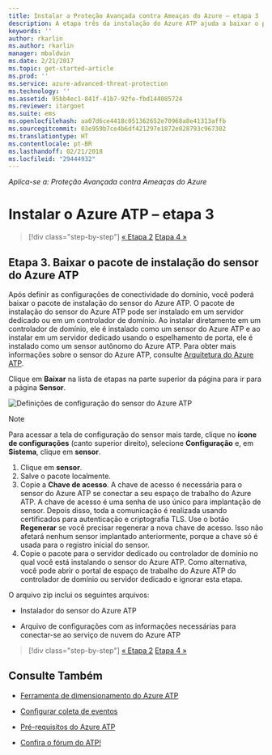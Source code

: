 ```yaml
---
title: Instalar a Proteção Avançada contra Ameaças do Azure – etapa 3 | Microsoft Docs
description: A etapa três da instalação do Azure ATP ajuda a baixar o pacote de instalação do sensor autônomo do Azure ATP.
keywords: ''
author: rkarlin
ms.author: rkarlin
manager: mbaldwin
ms.date: 2/21/2017
ms.topic: get-started-article
ms.prod: ''
ms.service: azure-advanced-threat-protection
ms.technology: ''
ms.assetid: 95bb4ec1-841f-41b7-92fe-fbd144085724
ms.reviewer: itargoet
ms.suite: ems
ms.openlocfilehash: aa07d6ce4418c051362652e70968a8e41313affb
ms.sourcegitcommit: 03e959b7ce4b6df421297e1872e028793c967302
ms.translationtype: HT
ms.contentlocale: pt-BR
ms.lasthandoff: 02/21/2018
ms.locfileid: "29444932"
---
```

*Aplica-se a: Proteção Avançada contra Ameaças do Azure*



# <a name="install-azure-atp---step-3"></a>Instalar o Azure ATP – etapa 3

>[!div class="step-by-step"]
[« Etapa 2](install-atp-step2.md)
[Etapa 4 »](install-atp-step4.md)

## <a name="step-3-download-the-azure-atp-sensor-setup-package"></a>Etapa 3. Baixar o pacote de instalação do sensor do Azure ATP
Após definir as configurações de conectividade do domínio, você poderá baixar o pacote de instalação do sensor do Azure ATP. O pacote de instalação do sensor do Azure ATP pode ser instalado em um servidor dedicado ou em um controlador de domínio. Ao instalar diretamente em um controlador de domínio, ele é instalado como um sensor do Azure ATP e ao instalar em um servidor dedicado usando o espelhamento de porta, ele é instalado como um sensor autônomo do Azure ATP. Para obter mais informações sobre o sensor do Azure ATP, consulte [Arquitetura do Azure ATP](atp-architecture.md). 

Clique em **Baixar** na lista de etapas na parte superior da página para ir para a página **Sensor**.

![Definições de configuração do sensor do Azure ATP](media/atp-sensor-config.png)

> [!NOTE] 
> Para acessar a tela de configuração do sensor mais tarde, clique no **ícone de configurações** (canto superior direito), selecione **Configuração** e, em **Sistema**, clique em **sensor**.  

1.  Clique em **sensor**.
2.  Salve o pacote localmente.
3.  Copie a **Chave de acesso**. A chave de acesso é necessária para o sensor do Azure ATP se conectar a seu espaço de trabalho do Azure ATP. A chave de acesso é uma senha de uso único para implantação de sensor. Depois disso, toda a comunicação é realizada usando certificados para autenticação e criptografia TLS. Use o botão **Regenerar** se você precisar regenerar a nova chave de acesso. Isso não afetará nenhum sensor implantado anteriormente, porque a chave só é usada para o registro inicial do sensor.
4.  Copie o pacote para o servidor dedicado ou controlador de domínio no qual você está instalando o sensor do Azure ATP. Como alternativa, você pode abrir o portal de espaço de trabalho do Azure ATP do controlador de domínio ou servidor dedicado e ignorar esta etapa.

O arquivo zip inclui os seguintes arquivos:

-   Instalador do sensor do Azure ATP

-   Arquivo de configurações com as informações necessárias para conectar-se ao serviço de nuvem do Azure ATP


>[!div class="step-by-step"]
[« Etapa 2](install-atp-step2.md)
[Etapa 4 »](install-atp-step4.md)


## <a name="see-also"></a>Consulte Também

- [Ferramenta de dimensionamento do Azure ATP](http://aka.ms/aatpsizingtool)

- [Configurar coleta de eventos](configure-event-collection.md)

- [Pré-requisitos do Azure ATP](atp-prerequisites.md)

- [Confira o fórum do ATP!](https://aka.ms/azureatpcommunity)